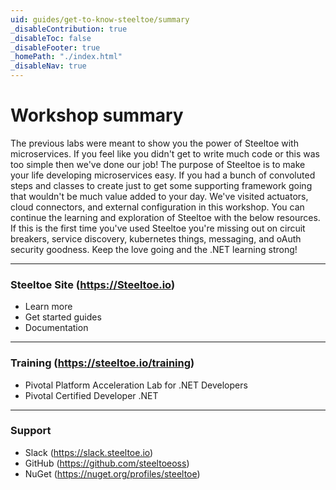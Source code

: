 ```yaml
---
uid: guides/get-to-know-steeltoe/summary
_disableContribution: true
_disableToc: false
_disableFooter: true
_homePath: "./index.html"
_disableNav: true
---
```


[exercise-1-link]: exercise1.md
[exercise-2-link]: exercise2.md
[exercise-3-link]: exercise3.md
[exercise-4-link]: exercise4.md

# Workshop summary

The previous labs were meant to show you the power of Steeltoe with microservices. If you feel like you didn't get to write much code or this was too simple then we've done our job! The purpose of Steeltoe is to make your life developing microservices easy. If you had a bunch of convoluted steps and classes to create just to get some supporting framework going that wouldn't be much value added to your day. We've visited actuators, cloud connectors, and external configuration in this workshop. You can continue the learning and exploration of Steeltoe with the below resources. If this is the first time you've used Steeltoe you're missing out on circuit breakers, service discovery, kubernetes things, messaging, and oAuth security goodness. Keep the love going and the .NET learning strong!

---

### Steeltoe Site (https://Steeltoe.io)

- Learn more
- Get started guides
- Documentation

---

### Training (https://steeltoe.io/training)

- Pivotal Platform Acceleration Lab for .NET Developers
- Pivotal Certified Developer .NET

---

### Support

- Slack (https://slack.steeltoe.io)
- GitHub (https://github.com/steeltoeoss)
- NuGet (https://nuget.org/profiles/steeltoe)

